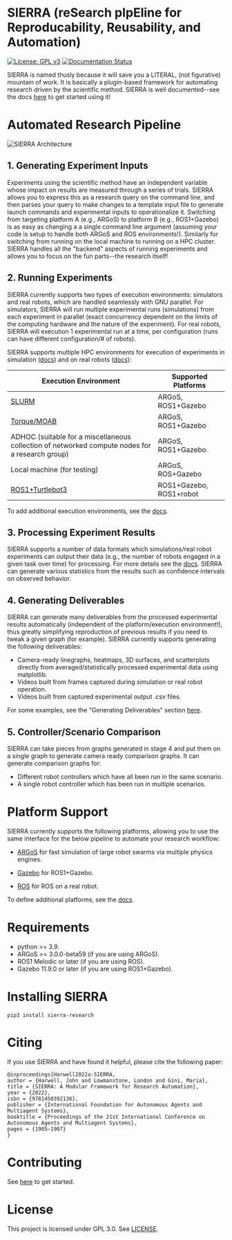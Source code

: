 # SIERRA (reSearch pIpEline for Reproducability, Reusability, and Automation)

[![License: GPL v3](https://img.shields.io/badge/License-GPLv3-blue.svg)](https://www.gnu.org/licenses/gpl-3.0)
[![Documentation Status](https://readthedocs.org/projects/swarm-robotics-sierra/badge/?version=latest)](https://swarm-robotics-sierra.readthedocs.io/en/latest/?badge=latest)

SIERRA is named thusly because it will save you a LITERAL, (not figurative)
mountain of work. It is basically a plugin-based framework for automating
research driven by the scientific method. SIERRA is well documented--see the
docs [here](https://swarm-robotics-sierra.readthedocs.io/en/latest/) to get
started using it!

# Automated Research Pipeline

![SIERRA Architecture](./docs/figures/architecture.png "
Architecture of SIERRA,organized by pipeline stage. Pipeline stages are listed
left to right, and an approximate joint architectural/functional stack is top to
bottom for each stage. “... ” indicates areas where SIERRA is designed via
python plugins to be easily extensible. “Host machine” indicates the machine
SIERRA was invoked on.")

## 1. Generating Experiment Inputs

Experiments using the scientific method have an independent variable whose
impact on results are measured through a series of trials. SIERRA allows you to
express this as a research query on the command line, and then parses your query
to make changes to a template input file to generate launch commands and
experimental inputs to operationalize it. Switching from targeting platform A
(e.g., ARGoS) to platform B (e.g., ROS1+Gazebo) is as easy as changing a a
single command line argument (assuming your code is setup to handle both ARGoS
and ROS environments!). Similarly for switching from running on the local
machine to running on a HPC cluster. SIERRA handles all the "backend" aspects of
running experiments and allows you to focus on the fun parts--the research
itself!

## 2. Running Experiments

SIERRA currently supports two types of execution environments: simulators and
real robots, which are handled seamlessly with GNU parallel. For simulators,
SIERRA will run multiple experimental runs (simulations) from each experiment in
parallel (exact concurrency dependent on the limits of the computing hardware
and the nature of the experiment). For real robots, SIERRA will execution 1
experimental run at a time, per configuration (runs can have different
configuration/# of robots).

SIERRA supports multiple HPC environments for execution of experiments in
simulation
([docs](https://swarm-robotics-sierra.readthedocs.io/en/latest/src/exec_env/hpc.html))
and on real robots
([docs](https://swarm-robotics-sierra.readthedocs.io/en/latest/src/exec_env/robots.html)):

| Execution Environment     | Supported Platforms |
| ------------------------- | ------------------- |
| [SLURM](https://slurm.schedmd.com/documentation.html) | ARGoS, ROS1+Gazebo |
| [Torque/MOAB](https://adaptivecomputing.com/cherry-services/torque-resource-manager) | ARGoS, ROS1+Gazebo |
| ADHOC (suitable for a miscellaneous collection of networked compute nodes for a research group) | ARGoS, ROS1+Gazebo |
| Local machine (for testing) | ARGoS, ROS+Gazebo |
| [ROS1+Turtlebot3](https://emanual.robotis.com/docs/en/platform/turtlebot3/overview) | ROS1+Gazebo, ROS1+robot |

To add additional execution environments, see the
[docs](https://swarm-robotics-sierra.readthedocs.io/en/latest/src/tutorials/plugin/exec_env_plugin.html).

## 3. Processing Experiment Results

SIERRA supports a number of data formats which simulations/real robot
experiments can output their data (e.g., the number of robots engaged in a given
task over time) for processing. For more details see the
[docs](https://swarm-robotics-sierra.readthedocs.io/en/latest/). SIERRA can
generate various statistics from the results such as confidence intervals on
observed behavior.

## 4. Generating Deliverables

SIERRA can generate many deliverables from the processed experimental results
automatically (independent of the platform/execution environment!), thus greatly
simplifying reproduction of previous results if you need to tweak a given graph
(for example). SIERRA currently supports generating the following deliverables:

   - Camera-ready linegraphs, heatmaps, 3D surfaces, and scatterplots directly
     from averaged/statistically processed experimental data using matplotlib.
   - Videos built from frames captured during simulation or real robot
     operation.
   - Videos built from captured experimental output .csv files.

For some examples, see the "Generating Deliverables" section
[here](https://www-users.cse.umn.edu/~harwe006/showcase/aamas-2022-demo).

## 5. Controller/Scenario Comparison

SIERRA can take pieces from graphs generated in stage 4 and put them on a single
graph to generate camera ready comparison graphs. It can generate comparison
graphs for:

- Different robot controllers which have all been run in the same scenario.
- A single robot controller which has been run in multiple scenarios.

# Platform Support

SIERRA currently supports the following platforms, allowing you to use the same
interface for the below pipeline to automate your research workflow:

- [ARGoS](https://www.argos-sim.info/index.php) for fast simulation of large
  robot swarms via multiple physics engines.

- [Gazebo](https://www.gazebosim.org) for ROS1+Gazebo.

- [ROS](https://ros.org) for ROS on a real robot.

To define additional platforms, see the
[docs](https://swarm-robotics-sierra.readthedocs.io/en/latest/src/tutorials/plugin/platform_plugin.html).

# Requirements

- python >= 3.9.
- ARGoS >= 3.0.0-beta59 (if you are using ARGoS).
- ROS1 Melodic or later (if you are using ROS).
- Gazebo 11.9.0 or later (if you are using ROS1+Gazebo).


# Installing SIERRA

    pip3 install sierra-research

# Citing
If you use SIERRA and have found it helpful, please cite the following paper:

    @inproceedings{Harwell2022a-SIERRA,
    author = {Harwell, John and Lowmanstone, London and Gini, Maria},
    title = {SIERRA: A Modular Framework for Research Automation},
    year = {2022},
    isbn = {9781450392136},
    publisher = {International Foundation for Autonomous Agents and Multiagent Systems},
    booktitle = {Proceedings of the 21st International Conference on Autonomous Agents and Multiagent Systems},
    pages = {1905–1907}
    }

# Contributing

See [here](https://swarm-robotics-sierra.readthedocs.io/en/latest/src/contributing.html) to get started.

# License
This project is licensed under GPL 3.0. See [LICENSE](LICENSE.md).
